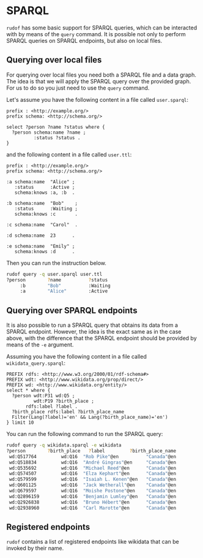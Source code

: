 # SPARQL

`rudof` has some basic support for SPARQL queries, which can be interacted with by means of the `query` command.
It is possible not only to perform SPARQL queries on SPARQL endpoints, but also on local files.

## Querying over local files

For querying over local files you need both a SPARQL file and a data graph.
The idea is that we will apply the SPARQL query over the provided graph.
For us to do so you just need to use the `query` command.

Let's assume you have the following content in a file called `user.sparql`:

```sparql
prefix : <http://example.org/>
prefix schema: <http://schema.org/>

select ?person ?name ?status where {
  ?person schema:name ?name ;
          :status ?status .
}
```

and the following content in a file called `user.ttl`:

```turtle
prefix : <http://example.org/>
prefix schema: <http://schema.org/>

:a schema:name  "Alice" ;
   :status      :Active ;
   schema:knows :a, :b  .

:b schema:name  "Bob"    ;
   :status      :Waiting ;
   schema:knows :c       .

:c schema:name  "Carol"  .

:d schema:name  23      .  

:e schema:name  "Emily" ;  
   schema:knows :d      .
```

Then you can run the instruction below.

```sh
rudof query -q user.sparql user.ttl
?person        ?name          ?status        
     :b        "Bob"          :Waiting
     :a        "Alice"        :Active
```

## Querying over SPARQL endpoints

It is also possible to run a SPARQL query that obtains its data from a SPARQL endpoint.
However, the idea is the exact same as in the case above, with the difference that the SPARQL endpoint should be provided by means of the `-e` argument.

Assuming you have the following content in a file called `wikidata_query.sparql`:

```sparql
PREFIX rdfs: <http://www.w3.org/2000/01/rdf-schema#>
PREFIX wdt: <http://www.wikidata.org/prop/direct/>
PREFIX wd: <http://www.wikidata.org/entity/>
select * where {
  ?person wdt:P31 wd:Q5 ;
          wdt:P19 ?birth_place ;
       rdfs:label ?label .
  ?birth_place rdfs:label ?birth_place_name 
  Filter(Lang(?label)='en' && Lang(?birth_place_name)='en')
} limit 10
```

You can run the following command to run the SPARQL query:

```sh
rudof query -q wikidata.sparql -e wikidata
?person        ?birth_place   ?label         ?birth_place_name
 wd:Q517764         wd:Q16  "Rob Pike"@en          "Canada"@en  
 wd:Q518834         wd:Q16  "André Gingras"@en     "Canada"@en  
 wd:Q535692         wd:Q16  "Michael Reed"@en      "Canada"@en  
 wd:Q574507         wd:Q16  "Elza Kephart"@en      "Canada"@en  
 wd:Q579599         wd:Q16  "Isaiah L. Kenen"@en   "Canada"@en  
 wd:Q601125         wd:Q16  "Jack Wetherall"@en    "Canada"@en  
 wd:Q679597         wd:Q16  "Moishe Postone"@en    "Canada"@en  
 wd:Q2896159        wd:Q16  "Benjamin Lumley"@en   "Canada"@en  
 wd:Q2926838        wd:Q16  "Bruno Hébert"@en      "Canada"@en  
 wd:Q2938960        wd:Q16  "Carl Marotte"@en      "Canada"@en 
```

## Registered endpoints

`rudof` contains a list of registered endpoints like wikidata that can be invoked by their name.
